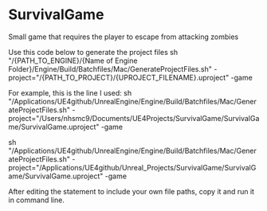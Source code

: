 # SurvivalGame
Small game that requires the player to escape from attacking zombies


Use this code below to generate the project files
sh "/{PATH_TO_ENGINE}/{Name of Engine Folder}/Engine/Build/Batchfiles/Mac/GenerateProjectFiles.sh" -project="/{PATH_TO_PROJECT}/{UPROJECT_FILENAME}.uproject" -game

For example, this is the line I used:
sh "/Applications/UE4github/UnrealEngine/Engine/Build/Batchfiles/Mac/GenerateProjectFiles.sh" -project="/Users/nhsmc9/Documents/UE4Projects/SurvivalGame/SurvivalGame/SurvivalGame.uproject" -game

sh "/Applications/UE4github/UnrealEngine/Engine/Build/Batchfiles/Mac/GenerateProjectFiles.sh" -project="/Applications/UE4github/Unreal_Projects/SurvivalGame/SurvivalGame/SurvivalGame.uproject" -game

After editing the statement to include your own file paths, copy it and run it in command line.

